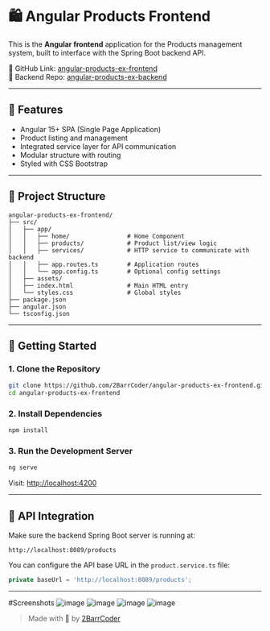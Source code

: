 
# 🛍️ Angular Products Frontend

This is the **Angular frontend** application for the Products management system, built to interface with the Spring Boot backend API.

📌 GitHub Link: [angular-products-ex-frontend](https://github.com/2BarrCoder/angular-products-ex-frontend)  
🔗 Backend Repo: [angular-products-ex-backend](https://github.com/2BarrCoder/angular-products-ex-backend)

---

## 🌟 Features

- Angular 15+ SPA (Single Page Application)
- Product listing and management
- Integrated service layer for API communication
- Modular structure with routing
- Styled with CSS Bootstrap

---

## 📁 Project Structure

```
angular-products-ex-frontend/
├── src/
│   ├── app/
│   │   ├── home/                # Home Component
│   │   ├── products/            # Product list/view logic
│   │   ├── services/            # HTTP service to communicate with backend
│   │   ├── app.routes.ts        # Application routes
│   │   └── app.config.ts        # Optional config settings
│   ├── assets/
│   ├── index.html               # Main HTML entry
│   └── styles.css               # Global styles
├── package.json
├── angular.json
└── tsconfig.json
```

---

## 🚀 Getting Started

### 1. Clone the Repository

```bash
git clone https://github.com/2BarrCoder/angular-products-ex-frontend.git
cd angular-products-ex-frontend
```

### 2. Install Dependencies

```bash
npm install
```

### 3. Run the Development Server

```bash
ng serve
```

Visit: [http://localhost:4200](http://localhost:4200)

---

## 🔌 API Integration

Make sure the backend Spring Boot server is running at:

```
http://localhost:8089/products
```

You can configure the API base URL in the `product.service.ts` file:

```ts
private baseUrl = 'http://localhost:8089/products';
```

---
#Screenshots 
![image](https://github.com/user-attachments/assets/5d4c39f6-e330-496b-b4f7-b59459aee814)
![image](https://github.com/user-attachments/assets/d7ba8f29-0e49-4b9c-a35f-ae37528c818c)
![image](https://github.com/user-attachments/assets/41026fa4-fd22-4bfd-b4ff-3245560e878c)
![image](https://github.com/user-attachments/assets/b09c806b-255e-44bc-a9bc-18499363e630)




> Made with 💙 by [2BarrCoder](https://github.com/2BarrCoder)
